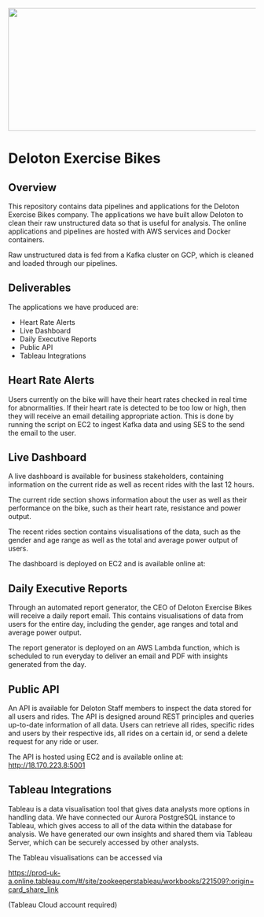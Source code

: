 <p align="center">
  <img src="https://user-images.githubusercontent.com/80271709/195068761-ceba3b0f-fa3a-43b1-aa63-3a775fbe1ed6.png" width="700" height="250" />
</p>

# Deloton Exercise Bikes

## Overview

This repository contains data pipelines and applications for the Deloton Exercise Bikes company. The applications we have built allow Deloton to clean their raw unstructured data so that is useful for analysis.
The online applications and pipelines are hosted with AWS services and Docker containers.

Raw unstructured data is fed from a Kafka cluster on GCP, which is cleaned and loaded through our pipelines.

## Deliverables

The applications we have produced are:

- Heart Rate Alerts
- Live Dashboard
- Daily Executive Reports
- Public API
- Tableau Integrations

## Heart Rate Alerts

Users currently on the bike will have their heart rates checked in real time for abnormalities. If their heart rate is detected to be too low or high, then they will receive an email detailing appropriate action. This is done by running the script on EC2 to ingest Kafka data and using SES to the send the email to the user.

## Live Dashboard

A live dashboard is available for business stakeholders, containing information on the current ride as well as recent rides with the last 12 hours.

The current ride section shows information about the user as well as their performance on the bike, such as their heart rate, resistance and power output.

The recent rides section contains visualisations of the data, such as the gender and age range as well as the total and average power output of users.

The dashboard is deployed on EC2 and is available online at:

## Daily Executive Reports

Through an automated report generator, the CEO of Deloton Exercise Bikes will receive a daily report email. This contains visualisations of data from users for the entire day, including the gender, age ranges and total and average power output.

The report generator is deployed on an AWS Lambda function, which is scheduled to run everyday to deliver an email and PDF with insights generated from the day.

## Public API

An API is available for Deloton Staff members to inspect the data stored for all users and rides. The API is designed around REST principles and queries up-to-date information of all data. Users can retrieve all rides, specific rides and users by their respective ids, all rides on a certain id, or send a delete request for any ride or user.

The API is hosted using EC2 and is available online at: http://18.170.223.8:5001

## Tableau Integrations

Tableau is a data visualisation tool that gives data analysts more options in handling data. We have connected our Aurora PostgreSQL instance to Tableau, which gives access to all of the data within the database for analysis. We have generated our own insights and shared them via Tableau Server, which can be securely accessed by other analysts.

The Tableau visualisations can be accessed via

https://prod-uk-a.online.tableau.com/#/site/zookeeperstableau/workbooks/221509?:origin=card_share_link

(Tableau Cloud account required)
